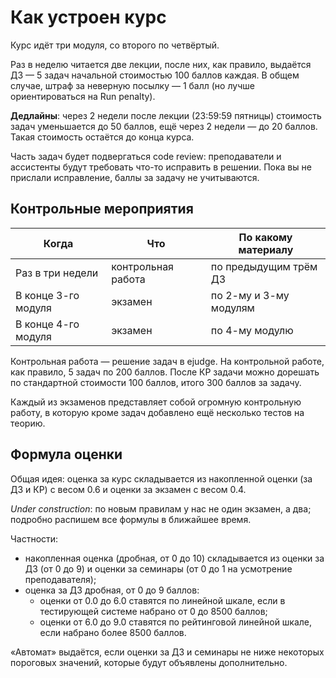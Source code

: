 # Как устроен курс
Курс идёт три модуля, со второго по четвёртый.

Раз в неделю читается две лекции, после них, как правило, выдаётся ДЗ — 5 задач
начальной стоимостью 100 баллов каждая. В общем случае, штраф за неверную
посылку — 1 балл (но лучше ориентироваться на Run penalty).

**Дедлайны**: через 2 недели после лекции (23:59:59 пятницы) стоимость задач
уменьшается до 50 баллов, ещё через 2 недели — до 20 баллов. Такая стоимость
остаётся до конца курса.

Часть задач будет подвергаться code review: преподаватели и ассистенты
будут требовать что-то исправить в решении. Пока вы не прислали исправление,
баллы за задачу не учитываются.

## Контрольные мероприятия
| Когда | Что | По какому материалу |
|-------|-----|---------------------|
| Раз в три недели | контрольная работа | по предыдущим трём ДЗ
| В конце 3-го модуля | экзамен | по 2-му и 3-му модулям
| В конце 4-го модуля | экзамен | по 4-му модулю

Контрольная работа — решение задач в ejudge. На контрольной работе, как правило, 5 задач по 200 баллов. После КР
задачи можно дорешать по стандартной стоимости 100 баллов, итого 300 баллов
за задачу.

Каждый из экзаменов представляет собой огромную контрольную работу, в которую
кроме задач добавлено ещё несколько тестов на теорию.

## Формула оценки

Общая идея: оценка за курс складывается из накопленной оценки (за ДЗ и КР)
с весом 0.6 и оценки за экзамен с весом 0.4.

*Under construction*: по новым правилам у нас не один экзамен, а два;
подробно распишем все формулы в ближайшее время.

Частности:
* накопленная оценка (дробная, от 0 до 10) складывается из оценки за ДЗ (от 0 до 9) и оценки за семинары (от 0 до 1 на усмотрение преподавателя);
* оценка за ДЗ дробная, от 0 до 9 баллов:
  * оценки от 0.0 до 6.0 ставятся по линейной шкале, если в тестирующей системе набрано от 0 до 8500 баллов;
  * оценки от 6.0 до 9.0 ставятся по рейтинговой линейной шкале, если набрано более 8500 баллов.

«Автомат» выдаётся, если оценки за ДЗ и семинары не ниже некоторых пороговых значений, которые будут объявлены дополнительно.

